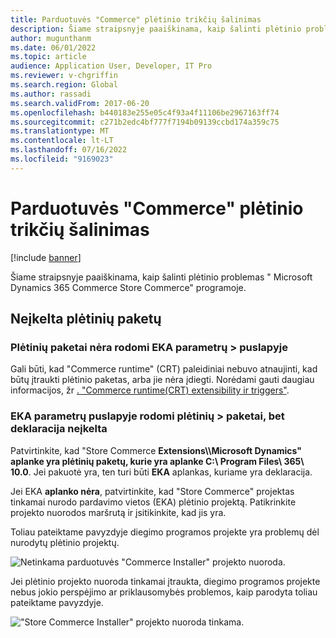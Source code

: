 ```yaml
---
title: Parduotuvės "Commerce" plėtinio trikčių šalinimas
description: Šiame straipsnyje paaiškinama, kaip šalinti plėtinio problemas " Microsoft Dynamics 365 Commerce Store Commerce" programoje.
author: mugunthanm
ms.date: 06/01/2022
ms.topic: article
audience: Application User, Developer, IT Pro
ms.reviewer: v-chgriffin
ms.search.region: Global
ms.author: rassadi
ms.search.validFrom: 2017-06-20
ms.openlocfilehash: b440183e255e05c4f93a4f11106be2967163ff74
ms.sourcegitcommit: c271b2edc4bf777f7194b09139ccbd174a359c75
ms.translationtype: MT
ms.contentlocale: lt-LT
ms.lasthandoff: 07/16/2022
ms.locfileid: "9169023"
---
```

# <a name="troubleshoot-store-commerce-extension-issues"></a>Parduotuvės "Commerce" plėtinio trikčių šalinimas

[!include [banner](../includes/banner.md)]

Šiame straipsnyje paaiškinama, kaip šalinti plėtinio problemas " Microsoft Dynamics 365 Commerce Store Commerce" programoje.

## <a name="extensions-packages-arent-loaded"></a>Neįkelta plėtinių paketų

### <a name="extensions-packages-dont-appear-on-the-pos--settings-page"></a>Plėtinių paketai nėra rodomi EKA parametrų \> puslapyje

Gali būti, kad "Commerce runtime" (CRT) paleidiniai nebuvo atnaujinti, kad būtų įtraukti plėtinio paketas, arba jie nėra įdiegti. Norėdami gauti daugiau informacijos, žr [. "Commerce runtime(CRT) extensibility ir triggers"](../dev-itpro/commerce-runtime-extensibility-trigger.md).

### <a name="extensions-packages-appear-on-the-pos--settings-page-but-the-manifest-isnt-loaded"></a>EKA parametrų puslapyje rodomi plėtinių \> paketai, bet deklaracija neįkelta

Patvirtinkite, kad "Store Commerce **Extensions\\\\Microsoft Dynamics" aplanke yra plėtinių paketų, kurie yra aplanke C:\\ Program Files\\ 365\\ 10.0**. Jei pakuotė yra, ten turi būti **EKA** aplankas, kuriame yra deklaracija.

Jei EKA **aplanko nėra**, patvirtinkite, kad "Store Commerce" projektas tinkamai nurodo pardavimo vietos (EKA) plėtinio projektą. Patikrinkite projekto nuorodos maršrutą ir įsitikinkite, kad jis yra. 

Toliau pateiktame pavyzdyje diegimo programos projekte yra problemų dėl nurodytų plėtinio projektų.

![Netinkama parduotuvės "Commerce Installer" projekto nuoroda.](media/ReferenceNotValid.png)

Jei plėtinio projekto nuoroda tinkamai įtraukta, diegimo programos projekte nebus jokio perspėjimo ar priklausomybės problemos, kaip parodyta toliau pateiktame pavyzdyje.

!["Store Commerce Installer" projekto nuoroda tinkama.](media/ReferenceValid.png)
